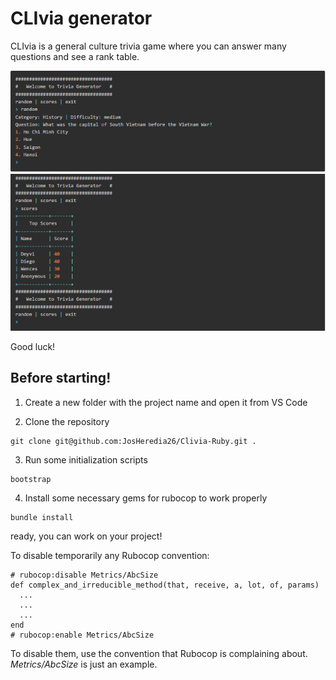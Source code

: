 # CLIvia generator

CLIvia is a general culture trivia game where you can answer many questions and see a rank table.

![Project Image](project-image.PNG)
![Project Image](project-image2.PNG)

Good luck!

## Before starting!

1. Create a new folder with the project name and open it from VS Code

2. Clone the repository

```
git clone git@github.com:JosHeredia26/Clivia-Ruby.git .
```

3.  Run some initialization scripts

```
bootstrap
```

4.  Install some necessary gems for rubocop to work properly

```
bundle install
```

ready, you can work on your project!

To disable temporarily any Rubocop convention:

```
# rubocop:disable Metrics/AbcSize
def complex_and_irreducible_method(that, receive, a, lot, of, params)
  ...
  ...
  ...
end
# rubocop:enable Metrics/AbcSize
```

To disable them, use the convention that Rubocop is complaining about. _Metrics/AbcSize_ is just an example.
